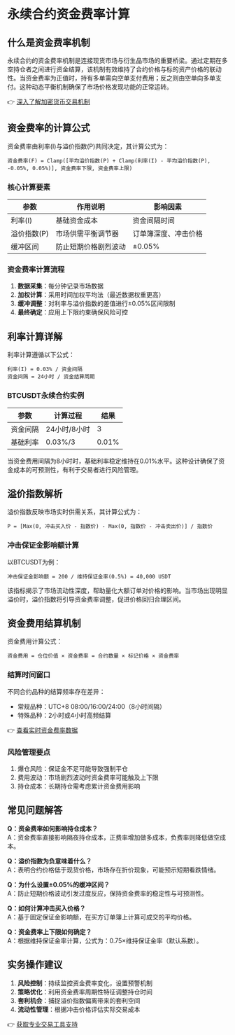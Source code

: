 # 永续合约资金费率计算

## 什么是资金费率机制
永续合约的资金费率机制是连接现货市场与衍生品市场的重要桥梁。通过定期在多空持仓者之间进行资金结算，该机制有效维持了合约价格与标的资产价格的联动性。当资金费率为正值时，持有多单需向空单支付费用；反之则由空单向多单支付。这种动态平衡机制确保了市场价格发现功能的正常运转。

👉 [深入了解加密货币交易机制](https://bit.ly/okx_welcome)

## 资金费率的计算公式
资金费率由利率(I)与溢价指数(P)共同决定，其计算公式为：
```
资金费率(F) = Clamp([平均溢价指数(P) + Clamp(利率(I) - 平均溢价指数(P), -0.05%, 0.05%)], 资金费率下限, 资金费率上限)
```

### 核心计算要素
| 参数        | 作用说明                     | 影响因素               |
|-------------|------------------------------|------------------------|
| 利率(I)     | 基础资金成本                 | 资金间隔时间           |
| 溢价指数(P) | 市场供需平衡调节器           | 订单簿深度、冲击价格   |
| 缓冲区间    | 防止短期价格剧烈波动         | ±0.05%                 |

### 资金费率计算流程
1. **数据采集**：每分钟记录市场数据
2. **加权计算**：采用时间加权平均法（最近数据权重更高）
3. **缓冲调整**：对利率与溢价指数的差值进行±0.05%区间限制
4. **最终确定**：应用上下限约束确保风险可控

## 利率计算详解
利率计算遵循以下公式：
```
利率(I) = 0.03% / 资金间隔
资金间隔 = 24小时 / 资金结算周期
```

### BTCUSDT永续合约实例
| 参数           | 计算过程                  | 结果     |
|----------------|---------------------------|----------|
| 资金间隔       | 24小时/8小时              | 3        |
| 基础利率       | 0.03%/3                   | 0.01%    |

当资金费用间隔为8小时时，基础利率稳定维持在0.01%水平。这种设计确保了资金成本的可预测性，有利于交易者进行风险管理。

## 溢价指数解析
溢价指数反映市场实时供需关系，其计算公式为：
```
P = [Max(0, 冲击买入价 - 指数价) - Max(0, 指数价 - 冲击卖出价)] / 指数价
```

### 冲击保证金影响额计算
以BTCUSDT为例：
```
冲击保证金影响额 = 200 / 维持保证金率(0.5%) = 40,000 USDT
```

该指标揭示了市场流动性深度，帮助量化大额订单对价格的影响。当市场出现明显溢价时，溢价指数将引导资金费率调整，促进价格回归合理区间。

## 资金费用结算机制
资金费用计算公式：
```
资金费用 = 仓位价值 × 资金费率 = 合约数量 × 标记价格 × 资金费率
```

### 结算时间窗口
不同合约品种的结算频率存在差异：
- 常规品种：UTC+8 08:00/16:00/24:00（8小时间隔）
- 特殊品种：2小时或4小时高频结算

👉 [查看实时资金费率数据](https://bit.ly/okx_welcome)

### 风险管理要点
1. 爆仓风险：保证金不足可能导致强制平仓
2. 费用波动：市场剧烈波动时资金费率可能触及上下限
3. 持仓成本：长期持仓需考虑累计资金费用影响

## 常见问题解答
**Q：资金费率如何影响持仓成本？**  
A：资金费率直接影响隔夜持仓成本，正费率增加做多成本，负费率则降低做空成本。

**Q：溢价指数为负意味着什么？**  
A：表明合约价格低于现货价格，市场存在折价现象，可能预示短期看跌情绪。

**Q：为什么设置±0.05%的缓冲区间？**  
A：防止短期价格波动引发过度反应，保持资金费率的稳定性与可预测性。

**Q：如何计算冲击买入价格？**  
A：基于固定保证金影响额，在买方订单簿上计算可成交的平均价格。

**Q：资金费率上下限如何确定？**  
A：根据维持保证金率计算，公式为：0.75×维持保证金率（默认系数）。

## 实务操作建议
1. **风险控制**：持续监控资金费率变化，设置预警机制
2. **策略优化**：利用资金费率周期性特征调整持仓时间
3. **套利机会**：捕捉溢价指数偏离带来的套利空间
4. **流动性管理**：根据冲击价格评估实际交易成本

👉 [获取专业交易工具支持](https://bit.ly/okx_welcome)
